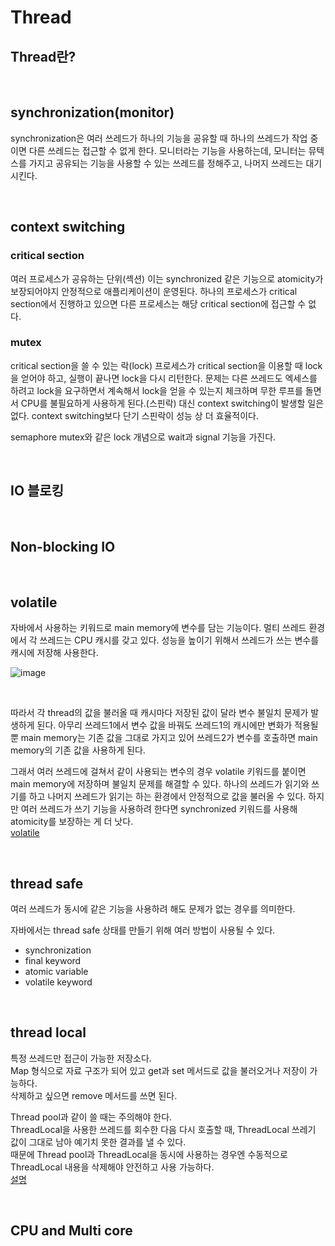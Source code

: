 # Thread
## Thread란?

<br>

## synchronization(monitor)
synchronization은 여러 쓰레드가 하나의 기능을 공유할 때 하나의 쓰레드가 작업 중이면 다른 쓰레드는 접근할 수 없게 한다.
모니터라는 기능을 사용하는데, 모니터는 뮤텍스를 가지고 공유되는 기능을 사용할 수 있는 쓰레드를 정해주고, 나머지 쓰레드는 대기 시킨다.

<br>

## context switching
### critical section
여러 프로세스가 공유하는 단위(섹션)
이는 synchronized 같은 기능으로 atomicity가 보장되어야지 안정적으로 애플리케이션이 운영된다.
하나의 프로세스가 critical section에서 진행하고 있으면 다른 프로세스는 해당 critical section에 접근할 수 없다.

### mutex
critical section을 쓸 수 있는 락(lock)
프로세스가 critical section을 이용할 때 lock을 얻어야 하고, 실행이 끝나면 lock을 다시 리턴한다.
문제는 다른 쓰레드도 엑세스를 하려고 lock을 요구하면서 계속해서 lock을 얻을 수 있는지 체크하며 무한 루프를 돌면서 CPU를 불필요하게 사용하게 된다.(스핀락) 
대신 context switching이 발생할 일은 없다. context switching보다 단기 스핀락이 성능 상 더 효율적이다.

semaphore
mutex와 같은 lock 개념으로 wait과 signal 기능을 가진다.

<br>

## IO 블로킹

<br>

## Non-blocking IO

<br>

## volatile
자바에서 사용하는 키워드로 main memory에 변수를 담는 기능이다.
멀티 쓰레드 환경에서 각 쓰레드는 CPU 캐시를 갖고 있다. 성능을 높이기 위해서 쓰레드가 쓰는 변수를 캐시에 저장해 사용한다.

![image](https://user-images.githubusercontent.com/71559880/124209764-1c4ccc00-db25-11eb-849f-a5d90540e554.png)

<br>

따라서 각 thread의 값을 불러올 때 캐시마다 저장된 값이 달라 변수 불일치 문제가 발생하게 된다.
아무리 쓰레드1에서 변수 값을 바꿔도 쓰레드1의 캐시에만 변화가 적용될 뿐 main memory는 기존 값을 그대로 가지고 있어 쓰레드2가 변수를 호출하면 main memory의 기존 값을 사용하게 된다.

그래서 여러 쓰레드에 걸쳐서 같이 사용되는 변수의 경우 volatile 키워드를 붙이면 main memory에 저장하며 불일치 문제를 해결할 수 있다.
하나의 쓰레드가 읽기와 쓰기를 하고 나머지 쓰레드가 읽기는 하는 환경에서 안정적으로 값을 불러올 수 있다.
하지만 여러 쓰레드가 쓰기 기능을 사용하려 한다면 synchronized 키워드를 사용해 atomicity를 보장하는 게 더 낫다.           
[volatile](https://nesoy.github.io/articles/2018-06/Java-volatile)

<br>

## thread safe
여러 쓰레드가 동시에 같은 기능을 사용하려 해도 문제가 없는 경우를 의미한다.          

자바에서는 thread safe 상태를 만들기 위해 여러 방법이 사용될 수 있다.
- synchronization
- final keyword
- atomic variable
- volatile keyword

<br>

## thread local
특정 쓰레드만 접근이 가능한 저장소다.                
Map 형식으로 자료 구조가 되어 있고 get과 set 메서드로 값을 불러오거나 저장이 가능하다.              
삭제하고 싶으면 remove 메서드를 쓰면 된다.            

Thread pool과 같이 쓸 때는 주의해야 한다.            
ThreadLocal을 사용한 쓰레드를 회수한 다음 다시 호출할 때, ThreadLocal 쓰레기 값이 그대로 남아 예기치 못한 결과를 낼 수 있다.             
때문에 Thread pool과 ThreadLocal을 동시에 사용하는 경우엔 수동적으로 ThreadLocal 내용을 삭제해야 안전하고 사용 가능하다.             
[설명](https://www.baeldung.com/java-threadlocal)

<br>

## CPU and Multi core

<br>
